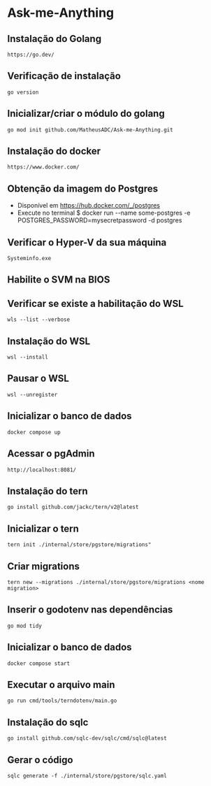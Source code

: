 # Ask-me-Anything

## Instalação do Golang
```
https://go.dev/
```
## Verificação de instalação
```
go version
```
## Inicializar/criar o módulo do golang
```
go mod init github.com/MatheusADC/Ask-me-Anything.git
```
## Instalação do docker
```
https://www.docker.com/
```

## Obtenção da imagem do Postgres

- Disponível em https://hub.docker.com/_/postgres
- Execute no terminal $ docker run --name some-postgres -e POSTGRES_PASSWORD=mysecretpassword -d postgres

## Verificar o Hyper-V da sua máquina
```
Systeminfo.exe
```
## Habilite o SVM na BIOS

## Verificar se existe a habilitação do WSL 
```
wls --list --verbose
```

## Instalação do WSL
```
wsl --install
```

## Pausar o WSL
```
wsl --unregister
```

## Inicializar o banco de dados
``` 
docker compose up
```
## Acessar o pgAdmin
```
http://localhost:8081/
```

## Instalação do tern
```
go install github.com/jackc/tern/v2@latest
```

## Inicializar o tern
```
tern init ./internal/store/pgstore/migrations"
```

## Criar migrations
```
tern new --migrations ./internal/store/pgstore/migrations <nome migration>
```

## Inserir o godotenv nas dependências
```
go mod tidy
```

## Inicializar o banco de dados
```
docker compose start
```

## Executar o arquivo main
```
go run cmd/tools/terndotenv/main.go
```

## Instalação do sqlc
```
go install github.com/sqlc-dev/sqlc/cmd/sqlc@latest
```

## Gerar o código
```
sqlc generate -f ./internal/store/pgstore/sqlc.yaml
```




